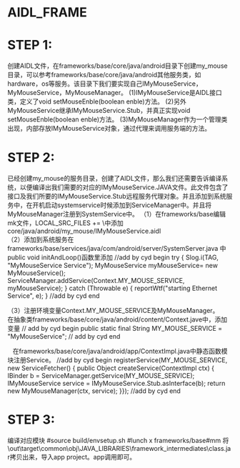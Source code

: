 # AIDL_FRAME
# STEP 1:
创建AIDL文件，在frameworks/base/core/java/android目录下创建my_mouse目录，可以参考frameworks/base/core/java/android其他服务类，如hardware，os等服务。该目录下我们要实现自己IMyMouseService，MyMouseService，MyMouseManager。
(1)IMyMouseService是AIDL接口类，定义了void setMouseEnble(boolean enble)方法。
(2)另外MyMouseService继承IMyMouseService.Stub，并真正实现void setMouseEnble(boolean enble)方法。
(3)MyMouseManager作为一个管理类出现，内部存放IMyMouseService对象，通过代理来调用服务端的方法。
# STEP 2:
已经创建my_mouse的服务目录，创建了AIDL文件，那么我们还需要告诉编译系统，以便编译出我们需要的对应的IMyMouseService.JAVA文件。此文件包含了接口及我们所要的IMyMouseService.Stub远程服务代理对象。并且添加到系统服务中，在开机启动systemservice时候添加到ServiceManager中。并且将MyMouseManager注册到SystemService中。
（1）在frameworks/base编辑mk文件，LOCAL_SRC_FILES += \中添加core/java/android/my_mouse/IMyMouseService.aidl \
（2）添加到系统服务在frameworks/base/services/java/com/android/server/SystemServer.java 中 public void initAndLoop()函数里添加
           //add by cyd begin
           try {
                Slog.i(TAG, "MyMouseService Service");
                MyMouseService myMouseService= new MyMouseService();
                ServiceManager.addService(Context.MY_MOUSE_SERVICE, myMouseService);
            } catch (Throwable e) {
                reportWtf("starting Ethernet Service", e);
            }
           //add by cyd end
           
（3）注册环境变量Context.MY_MOUSE_SERVICE及MyMouseManager。
     在抽象类frameworks/base/core/java/android/content/Context.jave中，添加变量
    // add by cyd begin
    public static final String MY_MOUSE_SERVICE = "MyMouseService";
    // add by cyd end
    
    在frameworks/base/core/java/android/app/ContextImpl.java中静态函数模块注册Service。
    //add by cyd begin
         registerService(MY_MOUSE_SERVICE, new ServiceFetcher() {
                public Object createService(ContextImpl ctx) {
                    IBinder b = ServiceManager.getService(MY_MOUSE_SERVICE);
                    IMyMouseService service = IMyMouseService.Stub.asInterface(b);
                    return new MyMouseManager(ctx, service);
                }});
        //add by cyd end
# STEP 3:
编译对应模块
#source build/envsetup.sh
#lunch x
frameworks/base#mm
将\out\target\common\obj\JAVA_LIBRARIES\framework_intermediates\class.jar拷贝出来，导入app project。app调用即可。
